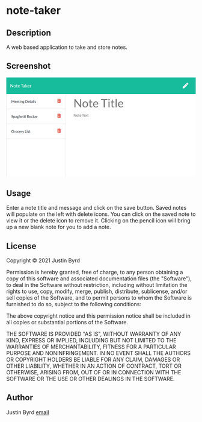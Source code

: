 # note-taker

## Description
A web based application to take and store notes.

## Screenshot
![Note Taker screenshot](./notesScreenshot.png)

## Usage

Enter a note title and message and click on the save button.  Saved notes will populate on the left with delete icons.  You can click on the saved note to view it or the delete icon to remove it.  Clicking on the pencil icon will bring up a new blank note for you to add a note.

## License

Copyright &copy; 2021 Justin Byrd

Permission is hereby granted, free of charge, to any person obtaining a copy of this software and associated documentation files (the "Software"), to deal in the Software without restriction, including without limitation the rights to use, copy, modify, merge, publish, distribute, sublicense, and/or sell copies of the Software, and to permit persons to whom the Software is furnished to do so, subject to the following conditions:

The above copyright notice and this permission notice shall be included in all copies or substantial portions of the Software.

THE SOFTWARE IS PROVIDED "AS IS", WITHOUT WARRANTY OF ANY KIND, EXPRESS OR IMPLIED, INCLUDING BUT NOT LIMITED TO THE WARRANTIES OF MERCHANTABILITY, FITNESS FOR A PARTICULAR PURPOSE AND NONINFRINGEMENT. IN NO EVENT SHALL THE AUTHORS OR COPYRIGHT HOLDERS BE LIABLE FOR ANY CLAIM, DAMAGES OR OTHER LIABILITY, WHETHER IN AN ACTION OF CONTRACT, TORT OR OTHERWISE, ARISING FROM, OUT OF OR IN CONNECTION WITH THE SOFTWARE OR THE USE OR OTHER DEALINGS IN THE SOFTWARE.

## Author

Justin Byrd [email](mailto:justin_byrd@hotmail.com)